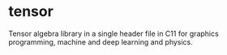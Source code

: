 # tensor

Tensor algebra library in a single header file in C11 for graphics programming, machine and deep learning and physics.